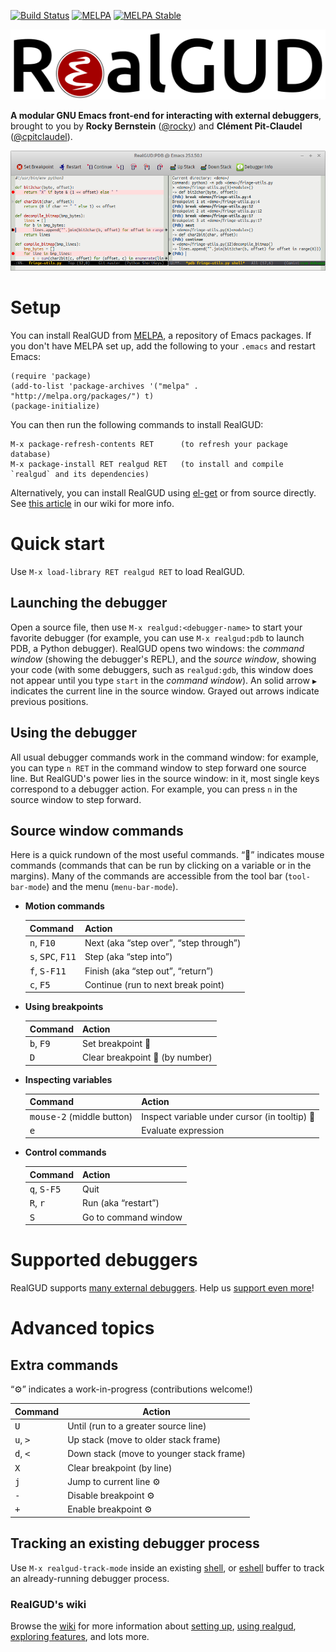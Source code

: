 [![Build Status][travis-image]][travis-url]
[![MELPA][melpa-image]][melpa]
[![MELPA Stable][melpa-stable-image]][melpa-stable]

![RealGUD logo](etc/realgud-logo.png)

**A modular GNU Emacs front-end for interacting with external debuggers**, brought to you by **Rocky Bernstein** ([@rocky](https://github.com/rocky)) and **Clément Pit-Claudel** ([@cpitclaudel](https://github.com/cpitclaudel)).

![RealGUD screenshot](etc/realgud.png)

# Setup

You can install RealGUD from [MELPA](http://melpa.org/#/getting-started), a repository of Emacs packages. If you don't have MELPA set up, add the following to your `.emacs` and restart Emacs:

```elisp
(require 'package)
(add-to-list 'package-archives '("melpa" . "http://melpa.org/packages/") t)
(package-initialize)
```

You can then run the following commands to install RealGUD:

```
M-x package-refresh-contents RET      (to refresh your package database)
M-x package-install RET realgud RET   (to install and compile `realgud` and its dependencies)
```

Alternatively, you can install RealGUD using [el-get](http://www.emacswiki.org/emacs/el-get) or from source directly. See [this article](https://github.com/realgud/realgud/wiki/How-to-Install) in our wiki for more info.

# Quick start

Use `M-x load-library RET realgud RET` to load RealGUD.

## Launching the debugger

Open a source file, then use `M-x realgud:<debugger-name>` to start your favorite debugger (for example, you can use `M-x realgud:pdb` to launch PDB, a Python debugger).  RealGUD opens two windows: the *command window* (showing the debugger's REPL), and the *source window*, showing your code (with some debuggers, such as `realgud:gdb`, this window does not appear until you type `start` in the *command window*).  An solid arrow `▶` indicates the current line in the source window.  Grayed out arrows indicate previous positions.

## Using the debugger

All usual debugger commands work in the command window: for example, you can type `n RET` in the command window to step forward one source line. But RealGUD's power lies in the source window: in it, most single keys correspond to a debugger action. For example, you can press `n` in the source window to step forward.

## Source window commands

Here is a quick rundown of the most useful commands. “🐁” indicates mouse commands (commands that can be run by clicking on a variable or in the margins). Many of the commands are accessible from the tool bar (`tool-bar-mode`) and the menu (`menu-bar-mode`).

* **Motion commands**

    | Command                                       | Action                                        |
    | --------------------------------------------- | --------------------------------------------- |
    | <kbd>n</kbd>, <kbd>F10</kbd>                  | Next (aka “step over”, “step through”)        |
    | <kbd>s</kbd>, <kbd>SPC</kbd>, <kbd>F11</kbd>  | Step (aka “step into”)                        |
    | <kbd>f</kbd>, <kbd>S-F11</kbd>                | Finish (aka “step out”, “return”)             |
    | <kbd>c</kbd>, <kbd>F5</kbd>                   | Continue (run to next break point)            |

* **Using breakpoints**

    | Command                                       | Action                                        |
    | --------------------------------------------- | --------------------------------------------- |
    | <kbd>b</kbd>, <kbd>F9</kbd>                   | Set breakpoint 🐁                              |
    | <kbd>D</kbd>                                  | Clear breakpoint 🐁 (by number)                |

* **Inspecting variables**

    | Command                                       | Action                                        |
    | --------------------------------------------- | --------------------------------------------- |
    | <kbd>mouse-2</kbd> (middle button)            | Inspect variable under cursor (in tooltip) 🐁  |
    | <kbd>e</kbd>                                  | Evaluate expression                           |

* **Control commands**

    | Command                                       | Action                                        |
    | --------------------------------------------- | --------------------------------------------- |
    | <kbd>q</kbd>, <kbd>S-F5</kbd>                 | Quit                                          |
    | <kbd>R</kbd>, <kbd>r</kbd>                    | Run (aka “restart”)                           |
    | <kbd>S</kbd>                                  | Go to command window                          |

# Supported debuggers

RealGUD supports [many external debuggers](https://github.com/realgud/realgud/wiki/Debuggers-Supported).  Help us [support even more](https://github.com/realgud/realgud/wiki/How-to-add-a-new-debugger)!

# Advanced topics

## Extra commands

“⚙” indicates a work-in-progress (contributions welcome!)

| Command                                      | Action                                         |
| -------------------------------------------- | ---------------------------------------------- |
| <kbd>U</kbd>                                 | Until (run to a greater source line)           |
| <kbd>u</kbd>, <kbd>&gt;</kbd>                | Up stack (move to older stack frame)           |
| <kbd>d</kbd>, <kbd>&lt;</kbd>                | Down stack (move to younger stack frame)       |
| <kbd>X</kbd>                                 | Clear breakpoint (by line)                     |
| <kbd>j</kbd>                                 | Jump to current line ⚙                         |
| <kbd>-</kbd>                                 | Disable breakpoint ⚙                           |
| <kbd>+</kbd>                                 | Enable breakpoint ⚙                            |

## Tracking an existing debugger process

Use `M-x realgud-track-mode` inside an existing [shell](http://www.gnu.org/software/emacs/manual/html_node/emacs/Shell.html), or [eshell](https://www.gnu.org/software/emacs/manual/html_mono/eshell.html) buffer to track an already-running debugger process.

### RealGUD's wiki

Browse the [wiki](http://wiki.github.com/realgud/realgud/) for more information about [setting up](http://wiki.github.com/realgud/realgud/how-to-install), [using realgud](http://wiki.github.com/realgud/realgud/how-to-use), [exploring features](https://github.com/realgud/realgud/wiki/Features), and lots more.

[travis-image]: https://api.travis-ci.org/realgud/realgud.svg?branch=master
[travis-url]: https://travis-ci.org/realgud/realgud
[melpa-stable-image]: http://stable.melpa.org/packages/realgud-badge.svg
[melpa-stable]: http://stable.melpa.org/#/realgud
[melpa-image]: http://melpa.org/packages/realgud-badge.svg
[melpa]: http://melpa.org/#/realgud
